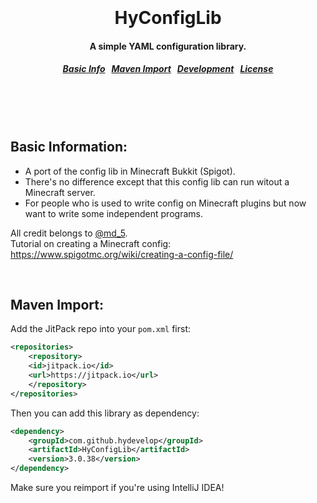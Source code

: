 <h1 align="center">
  <br>
  <br>
  HyConfigLib
  <h4 align="center">
  A simple YAML configuration library.
  </h4>
  <h5 align="center">
<a href="#basics">Basic Info</a>&nbsp;&nbsp;
<a href="#maven">Maven Import</a>&nbsp;&nbsp;
<a href="#development">Development</a>&nbsp;&nbsp;
<a href="#license">License</a>
</h5>
  <br>
  <br>
  <br>
</h1>

<a name="basics"></a>
Basic Information:
--------

* A port of the config lib in Minecraft Bukkit (Spigot).
* There's no difference except that this config lib can run witout a Minecraft server.
* For people who is used to write config on Minecraft plugins but now want to write some independent programs.

All credit belongs to [@md_5](https://www.spigotmc.org/members/md_5.1/).<br>
Tutorial on creating a Minecraft config: https://www.spigotmc.org/wiki/creating-a-config-file/ <br>

<br>

<a name="maven"></a>
Maven Import:
--------

Add the JitPack repo into your `pom.xml` first:

```xml
<repositories>
    <repository>
    <id>jitpack.io</id>
    <url>https://jitpack.io</url>
    </repository>
</repositories>
```

Then you can add this library as dependency:

```xml
<dependency>
    <groupId>com.github.hydevelop</groupId>
    <artifactId>HyConfigLib</artifactId>
    <version>3.0.38</version>
</dependency>
```

Make sure you reimport if you're using IntelliJ IDEA!
